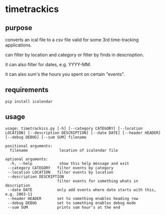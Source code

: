 # timetrackics

## purpose

converts an ical file to a csv file valid for some 3rd time-tracking applications.

can filter by location and category or filter by finds in descrioption.

it can also filter for dates, e.g. YYYY-MM.

it can also sum's the hours you spent on certain "events".

## requirements

    pip install icalendar

## usage

    usage: timetrackics.py [-h] [--category CATEGORY] [--location LOCATION] [--description DESCRIPTION] [--date DATE] [--header HEADER] [--debug DEBUG] [--sum SUM] filename

    positional arguments:
      filename              location of icalendar file

    optional arguments:
      -h, --help            show this help message and exit
     --category CATEGORY   filter events by category
     --location LOCATION   filter events by location
     --description DESCRIPTION
                           filter events for something whats in description
     --date DATE           only add events where date starts with this, e.g. 2003-11
     --header HEADER       set to something enables heading row
     --debug DEBUG         set to something enables debug mode
     --sum SUM             prints sum hour's at the end

